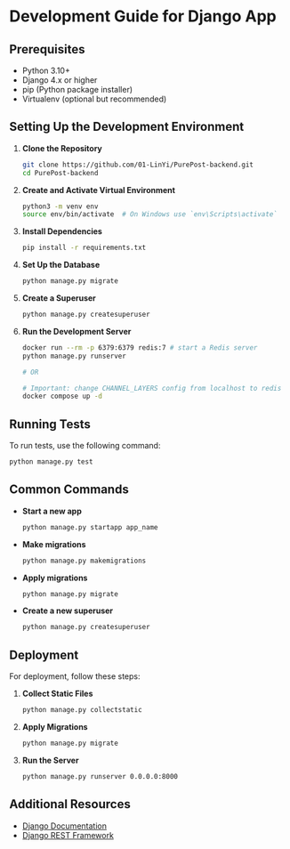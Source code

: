 # Development Guide for Django App

## Prerequisites

- Python 3.10+
- Django 4.x or higher
- pip (Python package installer)
- Virtualenv (optional but recommended)

## Setting Up the Development Environment

1. **Clone the Repository**

   ```bash
   git clone https://github.com/01-LinYi/PurePost-backend.git
   cd PurePost-backend
   ```

2. **Create and Activate Virtual Environment**

   ```bash
   python3 -m venv env
   source env/bin/activate  # On Windows use `env\Scripts\activate`
   ```

3. **Install Dependencies**

   ```bash
   pip install -r requirements.txt
   ```

4. **Set Up the Database**

   ```bash
   python manage.py migrate
   ```

5. **Create a Superuser**

   ```bash
   python manage.py createsuperuser
   ```

6. **Run the Development Server**

   ```bash
   docker run --rm -p 6379:6379 redis:7 # start a Redis server
   python manage.py runserver
   
   # OR
   
   # Important: change CHANNEL_LAYERS config from localhost to redis
   docker compose up -d
   ```

## Running Tests

To run tests, use the following command:

```bash
python manage.py test
```

## Common Commands

- **Start a new app**

  ```bash
  python manage.py startapp app_name
  ```

- **Make migrations**

  ```bash
  python manage.py makemigrations
  ```

- **Apply migrations**

  ```bash
  python manage.py migrate
  ```

- **Create a new superuser**
  
  ```bash
  python manage.py createsuperuser
  ```

## Deployment

For deployment, follow these steps:

1. **Collect Static Files**

   ```bash
   python manage.py collectstatic
   ```

2. **Apply Migrations**

   ```bash
   python manage.py migrate
   ```

3. **Run the Server**
   ```bash
   python manage.py runserver 0.0.0.0:8000
   ```

## Additional Resources

- [Django Documentation](https://docs.djangoproject.com/en/stable/)
- [Django REST Framework](https://www.django-rest-framework.org/)
